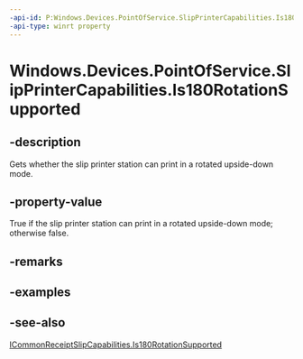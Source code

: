 ```yaml
---
-api-id: P:Windows.Devices.PointOfService.SlipPrinterCapabilities.Is180RotationSupported
-api-type: winrt property
---
```


<!-- Property syntax
public bool Is180RotationSupported { get; }
-->

# Windows.Devices.PointOfService.SlipPrinterCapabilities.Is180RotationSupported

## -description
Gets whether the slip printer station can print in a rotated upside-down mode.

## -property-value
True if the slip printer station can print in a rotated upside-down mode; otherwise false.

## -remarks

## -examples

## -see-also
[ICommonReceiptSlipCapabilities.Is180RotationSupported](icommonreceiptslipcapabilities_is180rotationsupported.md)